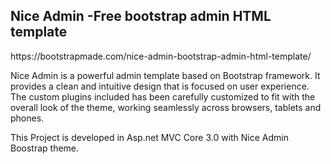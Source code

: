 <h2> Nice Admin -Free bootstrap admin HTML template </h2>
https://bootstrapmade.com/nice-admin-bootstrap-admin-html-template/

Nice Admin is a powerful admin template based on Bootstrap framework. It provides a clean and intuitive design that is focused on user experience. The custom plugins included has been carefully customized to fit with the overall look of the theme, working seamlessly across browsers, tablets and phones.

This Project is developed in Asp.net MVC Core 3.0 with Nice Admin Boostrap theme.
